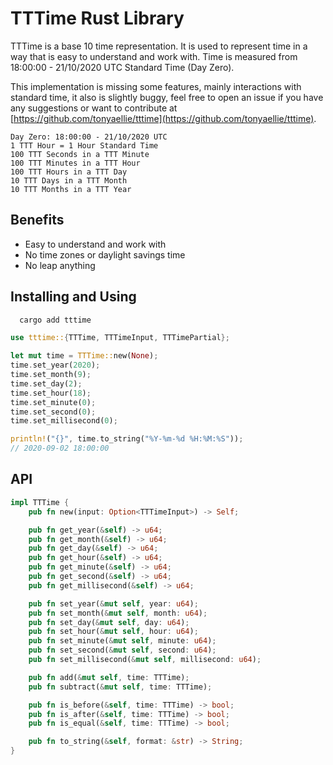 # TTTime Rust Library

TTTime is a base 10 time representation. It is used to represent time in a way that is easy to understand and work with. Time is measured from 18:00:00 - 21/10/2020 UTC Standard Time (Day Zero).

This implementation is missing some features, mainly interactions with standard time, it also is slightly buggy, feel free to open an issue if you have any suggestions or want to contribute at [https://github.com/tonyaellie/tttime](https://github.com/tonyaellie/tttime).

```
Day Zero: 18:00:00 - 21/10/2020 UTC
1 TTT Hour = 1 Hour Standard Time
100 TTT Seconds in a TTT Minute
100 TTT Minutes in a TTT Hour
100 TTT Hours in a TTT Day
10 TTT Days in a TTT Month
10 TTT Months in a TTT Year
```

## Benefits

- Easy to understand and work with
- No time zones or daylight savings time
- No leap anything

## Installing and Using

```bash
  cargo add tttime
```

```rust
use tttime::{TTTime, TTTimeInput, TTTimePartial};

let mut time = TTTime::new(None);
time.set_year(2020);
time.set_month(9);
time.set_day(2);
time.set_hour(18);
time.set_minute(0);
time.set_second(0);
time.set_millisecond(0);

println!("{}", time.to_string("%Y-%m-%d %H:%M:%S"));
// 2020-09-02 18:00:00
```

## API

```rust
impl TTTime {
    pub fn new(input: Option<TTTimeInput>) -> Self;

    pub fn get_year(&self) -> u64;
    pub fn get_month(&self) -> u64;
    pub fn get_day(&self) -> u64;
    pub fn get_hour(&self) -> u64;
    pub fn get_minute(&self) -> u64;
    pub fn get_second(&self) -> u64;
    pub fn get_millisecond(&self) -> u64;

    pub fn set_year(&mut self, year: u64);
    pub fn set_month(&mut self, month: u64);
    pub fn set_day(&mut self, day: u64);
    pub fn set_hour(&mut self, hour: u64);
    pub fn set_minute(&mut self, minute: u64);
    pub fn set_second(&mut self, second: u64);
    pub fn set_millisecond(&mut self, millisecond: u64);

    pub fn add(&mut self, time: TTTime);
    pub fn subtract(&mut self, time: TTTime);

    pub fn is_before(&self, time: TTTime) -> bool;
    pub fn is_after(&self, time: TTTime) -> bool;
    pub fn is_equal(&self, time: TTTime) -> bool;

    pub fn to_string(&self, format: &str) -> String;
}
```

